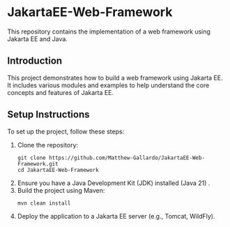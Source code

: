 # JakartaEE-Web-Framework

This repository contains the implementation of a web framework using Jakarta EE and Java.

## Introduction

This project demonstrates how to build a web framework using Jakarta EE. It includes various modules and examples to help understand the core concepts and features of Jakarta EE.

## Setup Instructions

To set up the project, follow these steps:
1. Clone the repository:
   ```
   git clone https://github.com/Matthew-Gallardo/JakartaEE-Web-Framework.git
   cd JakartaEE-Web-Framework
   ```
2. Ensure you have a Java Development Kit (JDK) installed (Java 21) .
3. Build the project using Maven:
   ```
   mvn clean install
   ```
4. Deploy the application to a Jakarta EE server (e.g., Tomcat, WildFly).

